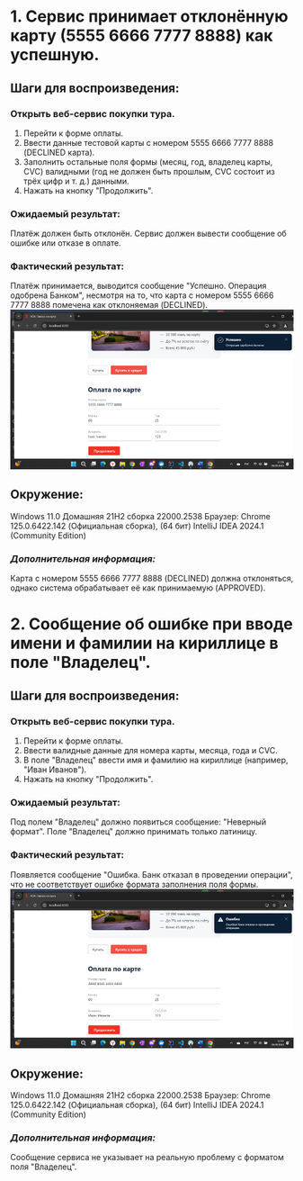 # 1. Сервис принимает отклонённую карту (5555 6666 7777 8888) как успешную.

## Шаги для воспроизведения:

### Открыть веб-сервис покупки тура.
1. Перейти к форме оплаты.
2. Ввести данные тестовой карты с номером 5555 6666 7777 8888 (DECLINED карта).
3. Заполнить остальные поля формы (месяц, год, владелец карты, CVC) валидными (год не должен быть прошлым, CVC состоит из трёх цифр и т. д.) данными.
4. Нажать на кнопку "Продолжить".

### Ожидаемый результат:
Платёж должен быть отклонён. Сервис должен вывести сообщение об ошибке или отказе в оплате.

### Фактический результат:
Платёж принимается, выводится сообщение "Успешно. Операция одобрена Банком", несмотря на то, что карта с номером 5555 6666 7777 8888 помечена как отклоняемая (DECLINED).
![alt text](image.png)


## Окружение:
Windows 11.0 Домашняя 21H2 сборка 22000.2538
Браузер: Chrome 125.0.6422.142 (Официальная сборка), (64 бит)
IntelliJ IDEA 2024.1 (Community Edition)


### *Дополнительная информация:*
Карта с номером 5555 6666 7777 8888 (DECLINED) должна отклоняться, однако система обрабатывает её как принимаемую (APPROVED).

# 2. Сообщение об ошибке при вводе имени и фамилии на кириллице в поле "Владелец".

## Шаги для воспроизведения:

### Открыть веб-сервис покупки тура.
1. Перейти к форме оплаты.
2. Ввести валидные данные для номера карты, месяца, года и CVC.
3. В поле "Владелец" ввести имя и фамилию на кириллице (например, "Иван Иванов").
4. Нажать на кнопку "Продолжить".

### Ожидаемый результат:

Под полем "Владелец" должно появиться сообщение: "Неверный формат". Поле "Владелец" должно принимать только латиницу.

### Фактический результат:
Появляется сообщение "Ошибка. Банк отказал в проведении операции", что не соответствует ошибке формата заполнения поля формы.
![alt text](image-1.png)

## Окружение:
Windows 11.0 Домашняя 21H2 сборка 22000.2538
Браузер: Chrome 125.0.6422.142 (Официальная сборка), (64 бит)
IntelliJ IDEA 2024.1 (Community Edition)

### *Дополнительная информация:*

Сообщение сервиса не указывает на реальную проблему с форматом поля "Владелец".





